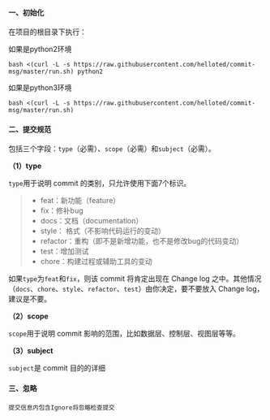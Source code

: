 #### 一、初始化

在项目的根目录下执行：

如果是python2环境

```
bash <(curl -L -s https://raw.githubusercontent.com/helloted/commit-msg/master/run.sh) python2
```

如果是python3环境

```
bash <(curl -L -s https://raw.githubusercontent.com/helloted/commit-msg/master/run.sh) 
```

#### 二、提交规范

包括三个字段：`type`（必需）、`scope`（必需）和`subject`（必需）。

**（1）type**

`type`用于说明 commit 的类别，只允许使用下面7个标识。

> - feat：新功能（feature）
> - fix：修补bug
> - docs：文档（documentation）
> - style： 格式（不影响代码运行的变动）
> - refactor：重构（即不是新增功能，也不是修改bug的代码变动）
> - test：增加测试
> - chore：构建过程或辅助工具的变动

如果`type`为`feat`和`fix`，则该 commit 将肯定出现在 Change log 之中。其他情况（`docs`、`chore`、`style`、`refactor`、`test`）由你决定，要不要放入 Change log，建议是不要。

**（2）scope**

`scope`用于说明 commit 影响的范围，比如数据层、控制层、视图层等等。

**（3）subject**

`subject`是 commit 目的的详细

#### 三、忽略

```
提交信息内包含Ignore将忽略检查提交
```
